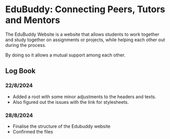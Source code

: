 # EduBuddy: Connecting Peers, Tutors and Mentors

The EduBuddy Website is a website that allows students to work together and study together on assignments or projects, while helping each other out during the process.

By doing so it allows a mutual support among each other.

## Log Book
### 22/8/2024
- Added a root with some minor adjustments to the headers and texts.
- Also figured out the issues with the link for stylesheets.

### 28/8/2024
- Finalise the structure of the Edubuddy website
- Confirmed the files